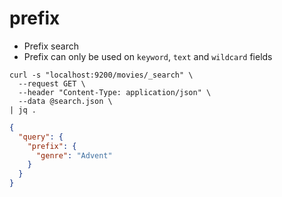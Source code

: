 # prefix

- Prefix search
- Prefix can only be used on `keyword`, `text` and `wildcard` fields

```shell
curl -s "localhost:9200/movies/_search" \
  --request GET \
  --header "Content-Type: application/json" \
  --data @search.json \
| jq .
```

```json
{
  "query": {
    "prefix": {
      "genre": "Advent"
    }
  }
}
```
